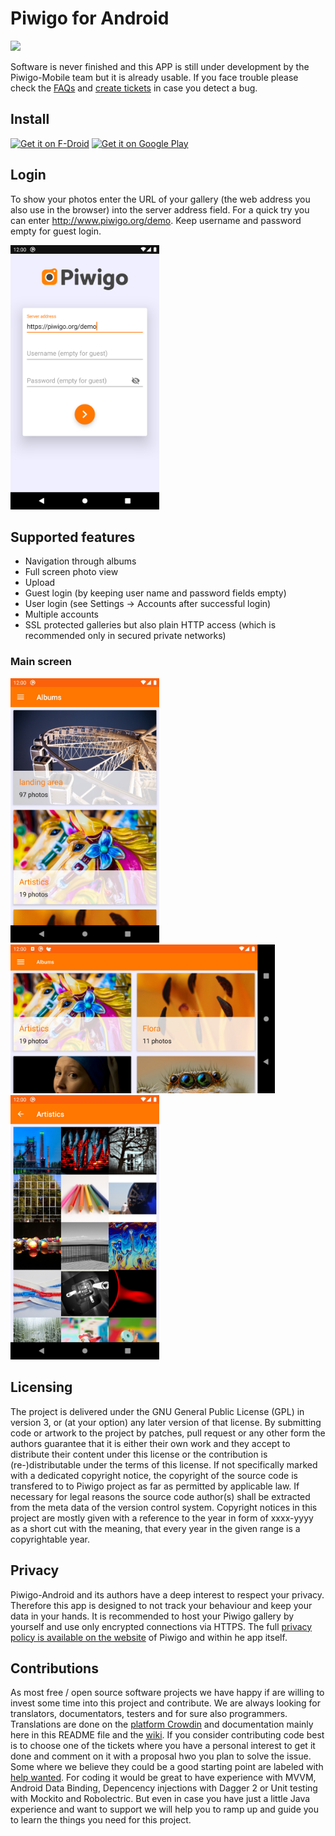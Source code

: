 # Piwigo for Android

![](https://travis-ci.org/Piwigo/Piwigo-Android.svg)

Software is never finished and this APP is still under development by the Piwigo-Mobile team but it is already usable. If you face trouble please check the [FAQs](https://github.com/Piwigo/Piwigo-Android/wiki/FAQ:-Frequently-Asked-Questions) and [create tickets](https://github.com/Piwigo/Piwigo-Android/issues/new/choose) in case you detect a bug.

## Install

<a href="https://f-droid.org/packages/org.piwigo.android/" target="_blank">
<img src="https://f-droid.org/badge/get-it-on.png" alt="Get it on F-Droid" height="80"/></a>
<a href="https://play.google.com/store/apps/details?id=org.piwigo.android" target="_blank">
<img src="https://play.google.com/intl/en_us/badges/images/generic/en-play-badge.png" alt="Get it on Google Play" height="80"/></a>

## Login

To show your photos enter the URL of your gallery (the web address you also use in the browser) into the server address field. For a quick try you can enter http://www.piwigo.org/demo. Keep username and password empty for guest login.

<img src="./app/src/main/play/listings/en-US/graphics/phone-screenshots/01_Login.jpg" width="238" />

## Supported features

- Navigation through albums
- Full screen photo view
- Upload
- Guest login (by keeping user name and password fields empty)
- User login (see Settings -> Accounts after successful login)
- Multiple accounts
- SSL protected galleries but also plain HTTP access (which is recommended only in secured private networks)

### Main screen

<img src="./app/src/main/play/listings/en-US/graphics/phone-screenshots/02_Albums.jpg" width="238" />
<img src="./app/src/main/play/listings/en-US/graphics/phone-screenshots/04_Albums_horizontal.jpg" height="238" />
<img src="./app/src/main/play/listings/en-US/graphics/phone-screenshots/03_Photos.jpg" width="238" />

## Licensing
The project is delivered under the GNU General Public License (GPL) in version 3, or (at your option) any later version of that license. By submitting code or artwork to the project by patches, pull request or any other form the authors guarantee that it is either their own work and they accept to distribute their content under this license or the contribution is (re-)distributable under the terms of this license. If not specifically marked with a dedicated copyright notice, the copyright of the source code is transfered to to Piwigo project as far as permitted by applicable law. If necessary for legal reasons the source code author(s) shall be extracted from the meta data of the version control system.
Copyright notices in this project are mostly given with a reference to the year in form of xxxx-yyyy as a short cut with the meaning, that every year in the given range is a copyrightable year.

## Privacy
Piwigo-Android and its authors have a deep interest to respect your privacy. Therefore this app is designed to not track your behaviour and keep your data in your hands. It is recommended to host your Piwigo gallery by yourself and use only encrypted connections via HTTPS. The full <a href="https://piwigo.org/mobile-apps-privacy-policy">privacy policy is available on the website</a> of Piwigo and within he app itself.

## Contributions
As most free / open source software projects we have happy if are willing to invest some time into this project and contribute. We are always looking for translators, documentators, testers and for sure also programmers. Translations are done on the [platform Crowdin](https://crowdin.com/project/piwigo-android) and documentation mainly here in this README file and the [wiki](https://github.com/Piwigo/Piwigo-Android/wiki). If you consider contributing code best is to choose one of the tickets where you have a personal interest to get it done and comment on it with a proposal hwo you plan to solve the issue. Some where we believe they could be a good starting point are labeled with [help wanted](https://github.com/Piwigo/Piwigo-Android/issues?q=is%3Aissue+is%3Aopen+label%3A%22help+wanted%22). For coding it would be great to have experience with MVVM, Android Data Binding, Depencency injections with Dagger 2 or Unit testing with Mockito and Robolectric. But even in case you have just a little Java experience and want to support we will help you to ramp up and guide you to learn the things you need for this project.
